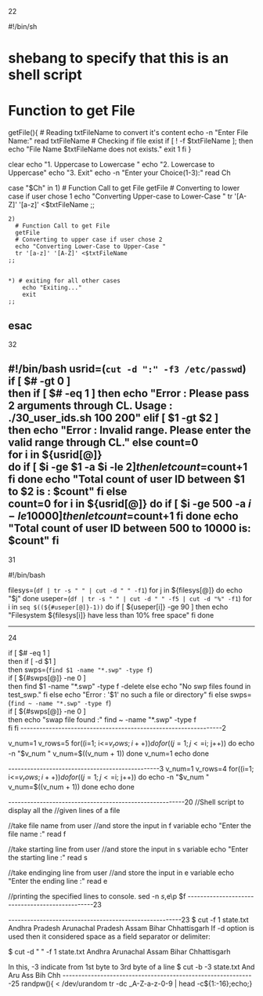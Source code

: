 22

#!/bin/sh
# shebang to specify that this is an shell script

# Function to get File
getFile(){
    # Reading txtFileName to convert it's content
    echo -n "Enter File Name:"
    read txtFileName
    # Checking if file exist
    if [ ! -f $txtFileName ]; then
        echo "File Name $txtFileName does not exists."
        exit 1
    fi
}

clear
  echo "1. Uppercase to Lowercase "
  echo "2. Lowercase to Uppercase"
  echo "3. Exit"
  echo -n "Enter your Choice(1-3):"
  read Ch

  case "$Ch" in
    1) 
      # Function Call to get File 
      getFile    
      # Converting to lower case if user chose 1     
      echo "Converting Upper-case to Lower-Case "
      tr '[A-Z]' '[a-z]' <$txtFileName
    ;;

    2)
      # Function Call to get File 
      getFile
      # Converting to upper case if user chose 2
      echo "Converting Lower-Case to Upper-Case "
      tr '[a-z]' '[A-Z]' <$txtFileName
    ;;
    

    *) # exiting for all other cases
        echo "Exiting..."
        exit
    ;;
  esac
-------------------------------------------------------------------------------------------
32

#!/bin/bash
usrid=(`cut -d ":" -f3 /etc/passwd`)  
if [ $# -gt 0 ]  
then
if [ $# -eq 1 ] 
then
echo "Error : Please pass 2 arguments through CL.
Usage : ./30_user_ids.sh 100 200"
elif [ $1 -gt $2 ]    
then
echo "Error : Invalid range. Please enter the valid range through CL."
else
count=0  
for i in ${usrid[@]}  
	do
if [ $i -ge $1 -a $i -le $2 ]   
	then
  let count=$count+1
	fi
	done
	echo "Total count of user ID between $1 to $2 is : $count"
	fi
     else  
   count=0
  for i in ${usrid[@]}
	do
if [ $i -ge 500 -a $i -le 10000 ]
	then
	let count=$count+1
	fi
	done
	echo "Total count of user ID between 500 to 10000 is: $count"
         fi
------------------------------------------------------------------------------------------------------------------
31

#!/bin/bash

filesys=(`df | tr -s " " | cut -d " " -f1`)
for j in ${filesys[@]}
do
        echo "$j"
done
useper=(`df | tr -s " " | cut -d " " -f5 | cut -d "%" -f1`)
for i in `seq $((${#useper[@]}-1))`
do
        if [ ${useper[i]} -ge 90 ]
        then
echo "Filesystem ${filesys[i]} have less than 10% free space"
fi
done

-----------------------------------------------------------------------------------------------------------
24

if [ $# -eq 1 ]  
then
	if [ -d $1 ]  
	then
		swps=(`find $1 -name "*.swp" -type f`)  
		if [ ${#swps[@]} -ne 0 ]  
		then
			find $1 -name "*.swp" -type f -delete   
		else
			echo "No swp files found in test_swp."
		fi
	else
		echo "Error : '$1' no such a file or directory"
	fi
else
	swps=(`find ~ -name "*.swp" -type f`)  
	if [ ${#swps[@]} -ne 0 ]  
	then
		echo "swap file found :"
		find ~ -name "*.swp" -type f  
	fi
fi
----------------------------------------------------------------2

v_num=1
v_rows=5
for((i=1; i<=$v_rows; i++))
do
  for((j=1; j<=$i; j++))
  do
    echo -n "$v_num "
    v_num=$((v_num + 1))
  done
  v_num=1
  echo
done

------------------------------------------------3
v_num=1
v_rows=4
for((i=1; i<=$v_rows; i++))
do
  for((j=1; j<=$i; j++))
  do
    echo -n "$v_num "
    v_num=$((v_num + 1))
  done
  echo
done

--------------------------------------------------------20
//Shell script to display all the 
//given lines of a file

//take file name from user
//and store the input in f variable
echo "Enter the file name :"
read f

//take starting line from user 
//and store the input in s variable
echo "Enter the starting line :"
read s 

//take endinging line from user 
//and store the input in e variable
echo "Enter the ending line :"
read e

//printing the specified lines to console.
sed -n $s,$e\p $f
------------------------------------------------23

-------------------------------------------------------23
$ cut -f 1 state.txt
Andhra Pradesh
Arunachal Pradesh
Assam
Bihar
Chhattisgarh
If -d option is used then it considered space as a field separator or delimiter:

$ cut -d " " -f 1 state.txt
Andhra
Arunachal
Assam
Bihar
Chhattisgarh

In this, -3 indicate from 1st byte to 3rd byte of a line
$ cut -b -3 state.txt
And
Aru
Ass
Bih
Chh
-------------------------------------------------------------25
randpw(){ < /dev/urandom tr -dc _A-Z-a-z-0-9 | head -c${1:-16};echo;}
